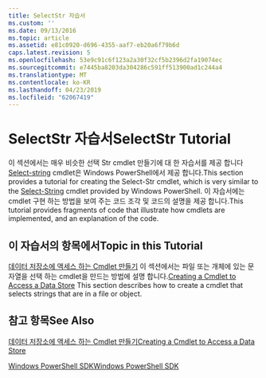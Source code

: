 ```yaml
---
title: SelectStr 자습서
ms.custom: ''
ms.date: 09/13/2016
ms.topic: article
ms.assetid: e81c0920-d696-4355-aaf7-eb20a6f79b6d
caps.latest.revision: 5
ms.openlocfilehash: 53e9c91c6f123a2a30f32cf5b2396d2fa19074ec
ms.sourcegitcommit: e7445ba8203da304286c591ff513900ad1c244a4
ms.translationtype: MT
ms.contentlocale: ko-KR
ms.lasthandoff: 04/23/2019
ms.locfileid: "62067419"
---
```

# <a name="selectstr-tutorial"></a><span data-ttu-id="bf1ea-102">SelectStr 자습서</span><span class="sxs-lookup"><span data-stu-id="bf1ea-102">SelectStr Tutorial</span></span>

<span data-ttu-id="bf1ea-103">이 섹션에서는 매우 비슷한 선택 Str cmdlet 만들기에 대 한 자습서를 제공 합니다 [Select-string](/powershell/module/microsoft.powershell.utility/select-string) cmdlet은 Windows PowerShell에서 제공 합니다.</span><span class="sxs-lookup"><span data-stu-id="bf1ea-103">This section provides a tutorial for creating the Select-Str cmdlet, which is very similar to the [Select-String](/powershell/module/microsoft.powershell.utility/select-string) cmdlet provided by Windows PowerShell.</span></span> <span data-ttu-id="bf1ea-104">이 자습서에는 cmdlet 구현 하는 방법을 보여 주는 코드 조각 및 코드의 설명을 제공 합니다.</span><span class="sxs-lookup"><span data-stu-id="bf1ea-104">This tutorial provides fragments of code that illustrate how cmdlets are implemented, and an explanation of the code.</span></span>

## <a name="topic-in-this-tutorial"></a><span data-ttu-id="bf1ea-105">이 자습서의 항목에서</span><span class="sxs-lookup"><span data-stu-id="bf1ea-105">Topic in this Tutorial</span></span>

<span data-ttu-id="bf1ea-106">[데이터 저장소에 액세스 하는 Cmdlet 만들기](./creating-a-cmdlet-to-access-a-data-store.md) 이 섹션에서는 파일 또는 개체에 있는 문자열을 선택 하는 cmdlet을 만드는 방법에 설명 합니다.</span><span class="sxs-lookup"><span data-stu-id="bf1ea-106">[Creating a Cmdlet to Access a Data Store](./creating-a-cmdlet-to-access-a-data-store.md) This section describes how to create a cmdlet that selects strings that are in a file or object.</span></span>

## <a name="see-also"></a><span data-ttu-id="bf1ea-107">참고 항목</span><span class="sxs-lookup"><span data-stu-id="bf1ea-107">See Also</span></span>

[<span data-ttu-id="bf1ea-108">데이터 저장소에 액세스 하는 Cmdlet 만들기</span><span class="sxs-lookup"><span data-stu-id="bf1ea-108">Creating a Cmdlet to Access a Data Store</span></span>](./creating-a-cmdlet-to-access-a-data-store.md)

[<span data-ttu-id="bf1ea-109">Windows PowerShell SDK</span><span class="sxs-lookup"><span data-stu-id="bf1ea-109">Windows PowerShell SDK</span></span>](../windows-powershell-reference.md)
